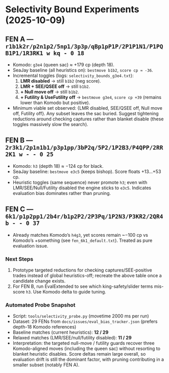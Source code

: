 # Selectivity Bound Experiments (2025-10-09)

## FEN A — `r1b1k2r/p2n1p2/5np1/3p3p/qBp1pP1P/2P1P1N1/P1PQB1P1/1R3RK1 w kq - 0 18`
- Komodo: `g3e4` (queen sac) ≈ +179 cp (depth 18).
- SeaJay baseline (all heuristics on): `bestmove b1b2`, `score cp ≈ -36`.
- Incremental toggles (logs: `selectivity_bounds_g3e4.txt`):
  1. **LMR disabled** → still `b1b2` (neg score).
  2. **LMR + SEE/QSEE off** → still `b1b2`.
  3. **+ Null move off** → still `b1b2`.
  4. **+ Futility & UseFutility off** → `bestmove g3e4`, `score cp +39` (remains lower than Komodo but positive).
- Minimum viable set observed: {LMR disabled, SEE/QSEE off, Null move off, Futility off}. Any subset leaves the sac buried. Suggest tightening reductions around checking captures rather than blanket disable (these toggles massively slow the search).

## FEN B — `2r3k1/2p1n1b1/p3p1pp/3bP2q/5P2/1P2B3/P4QPP/2RR2K1 w - - 0 25`
- Komodo: `h3` (depth 18) ≈ −124 cp for black.
- SeaJay baseline: `bestmove e3c5` (keeps bishop). Score floats +13…+53 cp.
- Heuristic toggles (same sequence) never promote `h3`; even with LMR/SEE/Null/Futility disabled the engine sticks to `e3c5`. Indicates evaluation bias dominates rather than pruning.

## FEN C — `6k1/p1p2pp1/2b4r/b1p2P2/2P3Pq/1P2N3/P3KR2/2QR4 b - - 0 37`
- Already matches Komodo’s `h4g3`, yet scores remain ~−100 cp vs Komodo’s +something (see `fen_6k1_default.txt`). Treated as pure evaluation issue.

### Next Steps
1. Prototype targeted reductions for checking captures/SEE-positive trades instead of global heuristics-off; recreate the above table once a candidate change exists.
2. For FEN B, run EvalExtended to see which king-safety/slider terms mis-score `h3`. Use Komodo delta to guide tuning.

### Automated Probe Snapshot
- Script: `tools/selectivity_probe.py` (movetime 2000 ms per run)
- Dataset: 29 FENs from `docs/issues/eval_bias_tracker.json` (prefers depth-18 Komodo references)
- Baseline matches (current heuristics): **12 / 29**
- Relaxed matches (LMR/SEE/null/futility disabled): **11 / 29**
- Interpretation: the targeted null-move / futility guards recover three Komodo-aligned moves (including the queen sac) without resorting to blanket heuristic disables. Score deltas remain large overall, so evaluation drift is still the dominant factor, with pruning contributing in a smaller subset (notably FEN A).
